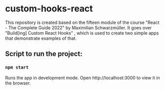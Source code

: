 # custom-hooks-react
This repository is created based on the fifteen module of the course "React - The Complete Guide 2022" by Maximilian Schwarzmüller. It goes over "Build[ing] Custom React Hooks" , which is used to create two simple apps that demonstrate examples of that.

## Script to run the project:

### `npm start`

Runs the app in development mode.
Open http://localhost:3000 to view it in the browser.
